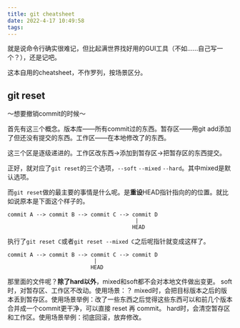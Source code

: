 ```yaml
---
title: git cheatsheet
date: 2022-4-17 10:49:58
tags:
---
```


就是说命令行确实很难记，但比起满世界找好用的GUI工具（不如……自己写一个？），还是记吧。

这本自用的cheatsheet，不作罗列，按场景区分。

<!-- more -->

## git reset

～想要撤销commit的时候～

首先有这三个概念。版本库——所有commit过的东西。暂存区——用git add添加了但还没有提交的东西。工作区——在本地修改了的东西。

这三个区是逐级递进的。工作区改东西→添加到暂存区→把暂存区的东西提交。

正好，就对应了`git reset`的三个选项，`--soft` `--mixed` `--hard`。其中mixed是默认选项。

而`git reset`做的最主要的事情是什么呢。是**重设**HEAD指针指向的的位置。就比如说原本是下面这个样子的。

```
commit A --> commit B --> commit C --> commit D
                                        |
                                       HEAD
```

执行了`git reset C`或者`git reset --mixed C`之后呢指针就变成这样了。

```
commit A --> commit B --> commit C --> commit D
                           |
                          HEAD
```

那里面的文件呢？**除了hard以外**，mixed和soft都不会对本地文件做出变更。
soft时，对暂存区、工作区不改动。使用场景：？
mixed时，会把目标版本之后的版本丢到暂存区。使用场景举例：改了一些东西之后觉得这些东西可以和前几个版本合并成一个commit更干净，可以直接 reset 再 commit。
hard时，会清空暂存区和工作区。使用场景举例：彻底回滚，放弃修改。


